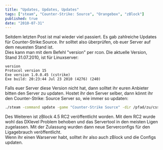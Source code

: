 ```yaml
---
title: "Updates, Updates, Updates"
tags: ["steam", "Counter-Strike: Source", "Orangebox", "zBlock"]
published: true
date: "2010-07-31"
---
```


Seitdem letzten Post ist mal wieder viel passiert. Es gab zahlreiche Updates für Counter-Strike:Source. Ihr solltet also überprüfen, ob euer Server auf dem neuesten Stand ist.  
Dies kann man mit dem Befehl "version" per rcon. Die aktuelle Version, Stand 31.07.2010, ist für Linuxserver:

```
version
Protocol version 15
Exe version 1.0.0.45 (cstrike)
Exe build: 20:23:44 Jul 23 2010 (4276) (240)
```

Falls euer Server diese Version nicht hat, dann solltet ihr euren Anbieter bitten den Server zu updaten. Hostet ihr den Server selber, dann könnt ihr den Counter-Strike: Source Server so, wie immer so updaten:

```bash
./steam -command update -game "Counter-Strike Source" -dir /pfad/zu/css -verify_all -retry
```

Des Weiteren ist zBlock 4.5 RC2 veröffentlicht worden. Mit dem RC2 wurde wohl das DXlevel Problem behoben und das Servertool in den meisten Ligen zugelassen. Mit der Zulassung wurden dann neue Serverconfigs für den Ligagebrauch veröffentlicht.  
Wenn ihr einen Warserver habt, solltet ihr also auch zBlock und die Configs updaten.

